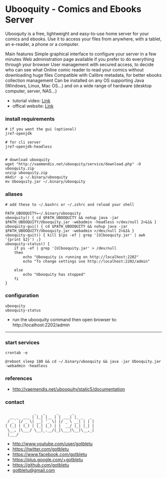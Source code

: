 # Ubooquity - Comics and Ebooks Server

Ubooquity is a free, lightweight and easy-to-use home server for your comics and ebooks. Use it to access your files from anywhere, with a tablet, an e-reader, a phone or a computer.

Main features
Simple graphical interface to configure your server in a few minutes
Web administration page available if you prefer to do everything through your browser
User management with secured access, to decide who can see what
Online comic reader to read your comics without downloading huge files
Compatible with Calibre metadata, for better ebooks collection management
Can be installed on any OS supporting Java (Windows, Linux, Mac OS...) and on a wide range of hardware (desktop computer, server, NAS...)

* tutorial video: [Link](https://www.youtube.com/watch?v=qfLG9nKt3ew)
* offical website: [Link](http://vaemendis.net/ubooquity/)

### install requirements
    
    # if you want the gui (optional)
    jre7-openjdk
    
    # for cli server
    jre7-openjdk-headless


    # download ubooquity
    wget "http://vaemendis.net/ubooquity/service/download.php" -O ubooquity.zip
    unzip ubooquity.zip
    mkdir -p ~/.binary/ubooquity
    mv Ubooquity.jar ~/.binary/ubooquity

### aliases
	# add these to ~/.bashrc or ~/.zshrc and reload your shell

	PATH_UBOOQUITY=~/.binary/ubooquity
	ubooquity() { cd $PATH_UBOOQUITY && nohup java -jar $PATH_UBOOQUITY/Ubooquity.jar -webadmin -headless >/dev/null 2>&1& }
	ubooquity-gui() { cd $PATH_UBOOQUITY && nohup java -jar $PATH_UBOOQUITY/Ubooquity.jar -webadmin >/dev/null 2>&1& }
	ubooquity-quit() { kill $(ps -ef | grep '[U]booquity.jar' | awk '{print $2}') ;}
	ubooquity-status() { 
		if ps -ef | grep '[U]booquity.jar' > /dev/null
		then
			echo "Ubooquity is running on http://localhost:2202"
			echo "To change settings use http://localhost:2202/admin"

		else
			echo "Ubooquity has stopped"
		fi
	}

### configuration

    ubooquity
    ubooquity-status

- run the ubooquity command then open browser to: http://localhost:2202/admin

***
### start services
    crontab -e
    
    @reboot sleep 180 && cd ~/.binary/ubooquity && java -jar Ubooquity.jar -webadmin -headless

### references

- http://vaemendis.net/ubooquity/static5/documentation

### contact

                 _   _     _      _         
      __ _  ___ | |_| |__ | | ___| |_ _   _ 
     / _` |/ _ \| __| '_ \| |/ _ \ __| | | |
    | (_| | (_) | |_| |_) | |  __/ |_| |_| |
     \__, |\___/ \__|_.__/|_|\___|\__|\__,_|
     |___/                                  

- http://www.youtube.com/user/gotbletu
- https://twitter.com/gotbletu
- https://www.facebook.com/gotbletu
- https://plus.google.com/+gotbletu
- https://github.com/gotbletu
- gotbletu@gmail.com

